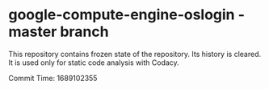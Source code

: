 # google-compute-engine-oslogin - master branch

This repository contains frozen state of the repository.
Its history is cleared. It is used only for static code
analysis with Codacy.

Commit Time: 1689102355